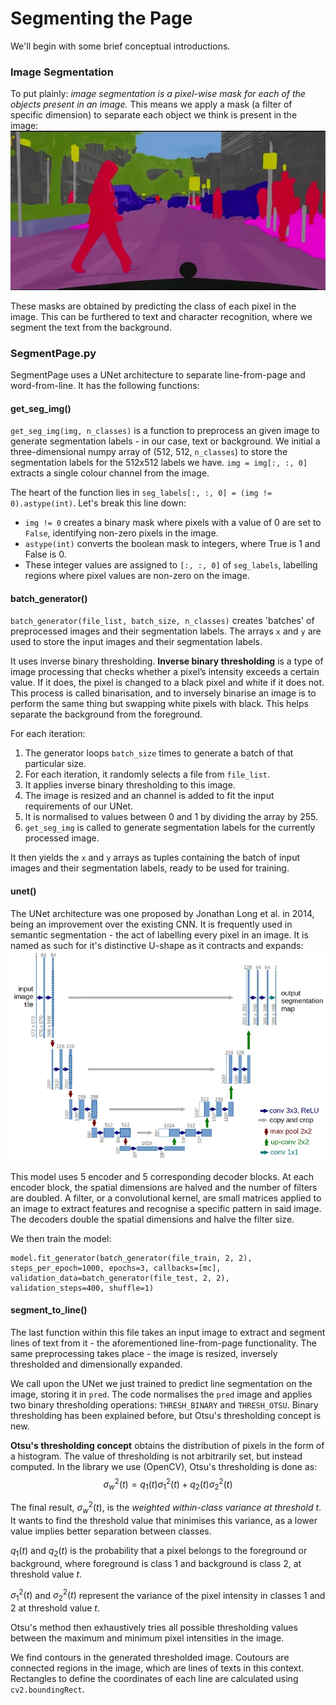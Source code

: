# Segmenting the Page
We'll begin with some brief conceptual introductions.
### Image Segmentation
To put plainly: *image segmentation is a pixel-wise mask for each of the objects present in an image.* This means we apply a mask (a filter of specific dimension) to separate each object we think is present in the image: ![Segmentation Example](/docs/assets/segmentation.png)

These masks are obtained by predicting the class of each pixel in the image. This can be furthered to text and character recognition, where we segment the text from the background. 
### SegmentPage.py
SegmentPage uses a UNet architecture to separate line-from-page and word-from-line. It has the following functions:
#### get_seg_img()
`get_seg_img(img, n_classes)` is a function to preprocess an given image to generate segmentation labels - in our case, text or background. We initial a three-dimensional numpy array of (512, 512, `n_classes`) to store the segmentation labels for the 512x512 labels we have. `img = img[:, :, 0]` extracts a single colour channel from the image. 

The heart of the function lies in `seg_labels[:, :, 0] = (img != 0).astype(int)`. Let's break this line down:
- `img != 0` creates a binary mask where pixels with a value of 0 are set to `False`, identifying non-zero pixels in the image.
- `astype(int)` converts the boolean mask to integers, where True is 1 and False is 0.
- These integer values are assigned to `[:, :, 0]` of `seg_labels`, labelling regions where pixel values are non-zero on the image.

#### batch_generator()
`batch_generator(file_list, batch_size, n_classes)` creates 'batches' of preprocessed images and their segmentation labels. The arrays `x` and `y` are used to store the input images and their segmentation labels.

It uses inverse binary thresholding. **Inverse binary thresholding** is a type of image processing that checks whether a pixel’s intensity exceeds a certain value. If it does, the pixel is changed to a black pixel and white if it does not. This process is called binarisation, and to inversely binarise an image is to perform the same thing but swapping white pixels with black. This helps separate the background from the foreground.

For each iteration:
1. The generator loops `batch_size` times to generate a batch of that particular size.
2. For each iteration, it randomly selects a file from `file_list`.
3. It applies inverse binary thresholding to this image. 
4. The image is resized and an channel is added to fit the input requirements of our UNet. 
5. It is normalised to values between 0 and 1 by dividing the array by 255.
6. `get_seg_img` is called to generate segmentation labels for the currently processed image.

It then yields the `x` and `y` arrays as tuples containing the batch of input images and their segmentation labels, ready to be used for training.
#### unet()
The UNet architecture was one proposed by Jonathan Long et al. in 2014, being an improvement over the existing CNN. It is frequently used in semantic segmentation - the act of labelling every pixel in an image. It is named as such for it's distinctive U-shape as it contracts and expands: ![UNet Diagram](/docs/assets/unet.png)

This model uses 5 encoder and 5 corresponding decoder blocks. At each encoder block, the spatial dimensions are halved and the number of filters are doubled. A filter, or a convolutional kernel, are small matrices applied to an image to extract features and recognise a specific pattern in said image. The decoders double the spatial dimensions and halve the filter size.

We then train the model:
```
model.fit_generator(batch_generator(file_train, 2, 2), steps_per_epoch=1000, epochs=3, callbacks=[mc], validation_data=batch_generator(file_test, 2, 2), validation_steps=400, shuffle=1)
```
#### segment_to_line()
The last function within this file takes an input image to extract and segment lines of text from it - the aforementioned line-from-page functionality. The same preprocessing takes place - the image is resized, inversely thresholded and dimensionally expanded. 

We call upon the UNet we just trained to predict line segmentation on the image, storing it in `pred`. The code normalises the `pred` image and applies two binary thresholding operations: `THRESH_BINARY` and `THRESH_OTSU`. Binary thresholding has been explained before, but Otsu's thresholding concept is new.

**Otsu's thresholding concept** obtains the distribution of pixels in the form of a histogram. The value of thresholding is not arbitrarily set, but instead computed. In the library we use (OpenCV), Otsu's thresholding is done as:
$$\sigma^2_{w}(t)=q_1(t)\sigma^2_{1}(t)+q_2(t)\sigma^2_2(t)$$

The final result, $\sigma^2_{w}(t)$, is the *weighted within-class variance at threshold $t$*. It wants to find the threshold value that minimises this variance, as a lower value implies better separation between classes.

$q_1(t)$ and $q_2(t)$ is the probability that a pixel belongs to the foreground or background, where foreground is class 1 and background is class 2, at threshold value $t$.

$\sigma^2_{1}(t)$ and $\sigma^2_{2}(t)$ represent the variance of the pixel intensity in classes 1 and 2 at threshold value $t$. 

Otsu's method then exhaustively tries all possible thresholding values between the maximum and minimum pixel intensities in the image. 

We find contours in the generated thresholded image. Coutours are connected regions in the image, which are lines of texts in this context. Rectangles to define the coordinates of each line are calculated using `cv2.boundingRect`.
